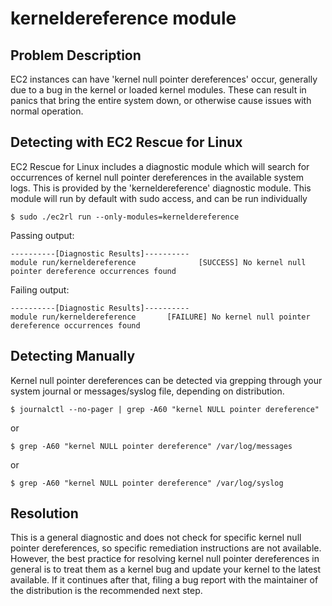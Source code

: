# kerneldereference module

## Problem Description

EC2 instances can have 'kernel null pointer dereferences' occur, generally due to a bug in the kernel or loaded kernel modules. These can result in panics that bring the entire system down, or otherwise cause issues with normal operation.

## Detecting with EC2 Rescue for Linux

EC2 Rescue for Linux includes a diagnostic module which will search for occurrences of kernel null pointer dereferences in the available system logs.  This is provided by the 'kerneldereference' diagnostic module.  This module will run by default with sudo access, and can be run individually

```
$ sudo ./ec2rl run --only-modules=kerneldereference
```

Passing output:

```commandline
----------[Diagnostic Results]----------
module run/kerneldereference              [SUCCESS] No kernel null pointer dereference occurrences found
```

Failing output:

```commandline
----------[Diagnostic Results]----------
module run/kerneldereference       [FAILURE] No kernel null pointer dereference occurrences found
```

## Detecting Manually

Kernel null pointer dereferences can be detected via grepping through your system journal or messages/syslog file, depending on distribution.

```commandline
$ journalctl --no-pager | grep -A60 "kernel NULL pointer dereference"
```

or

```commandline
$ grep -A60 "kernel NULL pointer dereference" /var/log/messages
```

or

```commandline
$ grep -A60 "kernel NULL pointer dereference" /var/log/syslog
```

## Resolution

This is a general diagnostic and does not check for specific kernel null pointer dereferences, so specific remediation instructions are not available. However, the best practice for resolving kernel null pointer dereferences in general is to treat them as a kernel bug and update your kernel to the latest available. If it continues after that, filing a bug report with the maintainer of the distribution is the recommended next step.